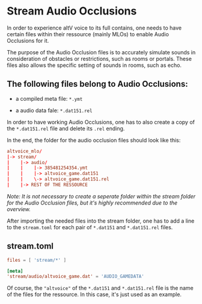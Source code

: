 # Stream Audio Occlusions

In order to experience altV voice to its full contains, one needs to have certain files within their ressource (mainly MLOs) to enable Audio Occlusions for it.

The purpose of the Audio Occlusion files is to accurately simulate sounds in consideration of obstacles or restrictions, such as rooms or portals.
These files also allows the specific setting of sounds in rooms, such as echo.

## The following files belong to Audio Occlusions:

- a compiled meta file: `*.ymt`
  
- a audio data fale: `*.dat151.rel`
  

In order to have working Audio Occlusions, one has to also create a copy of the `*.dat151.rel` file and delete its `.rel` ending.

In the end, the folder for the audio occlusion files should look like this:

```toml
altvoice_mlo/
|-> stream/
|    |-> audio/
|    |    |-> 385481254354.ymt
|    |    |-> altvoice_game.dat151
|    |    \-> altvoice_game.dat151.rel
|    |-> REST OF THE RESSOURCE
```

*Note: It is not necessary to create a seperate folder within the stream folder for the Audio Occlusion files, but it's highly recommended due to the overview.*

After importing the needed files into the stream folder, one has to add a line to the `stream.toml` for each pair of `*.dat151` and `*.dat151.rel` files.

## stream.toml

```toml
files = [ 'stream/*' ]

[meta]
'stream/audio/altvoice_game.dat' = 'AUDIO_GAMEDATA'
```

Of course, the `"altvoice"` of the `*.dat151` and `*.dat151.rel` file is the name of the files for the ressource. In this case, it's just used as an example.
